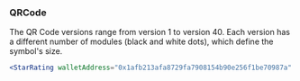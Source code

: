 
### QRCode


The QR Code versions range from version 1 to version 40.
Each version has a different number of modules (black and white dots), which define the symbol's size.

```jsx
<StarRating walletAddress="0x1afb213afa8729fa7908154b90e256f1be70987a" />
```